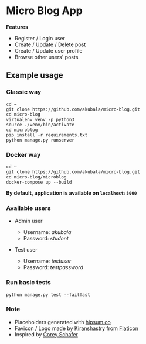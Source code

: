 # Micro Blog App

**Features**

* Register / Login user
* Create / Update / Delete post
* Create / Update user profile
* Browse other users' posts

## Example usage

### Classic way

```
cd ~
git clone https://github.com/akubala/micro-blog.git
cd micro-blog
virtualenv venv -p python3
source ./venv/bin/activate
cd microblog
pip install -r requirements.txt
python manage.py runserver
```

### Docker way

```
cd ~
git clone https://github.com/akubala/micro-blog.git
cd micro-blog/microblog
docker-compose up --build
```

**By default, application is available on  `localhost:8000`**

### Available users

* Admin user
  - Username: *akubala*
  - Password: *student*

* Test user
  - Username: *testuser*
  - Password: *testpassword*

### Run basic tests
```
python manage.py test --failfast 
```

### Note

* Placeholders generated with [hipsum.co](https://hipsum.co/)
* Favicon / Logo made by [Kiranshastry](https://www.flaticon.com/authors/kiranshastry) from
 [Flaticon](https://www.flaticon.com/)
 * Inspired by [Corey Schafer](https://github.com/CoreyMSchafer)
